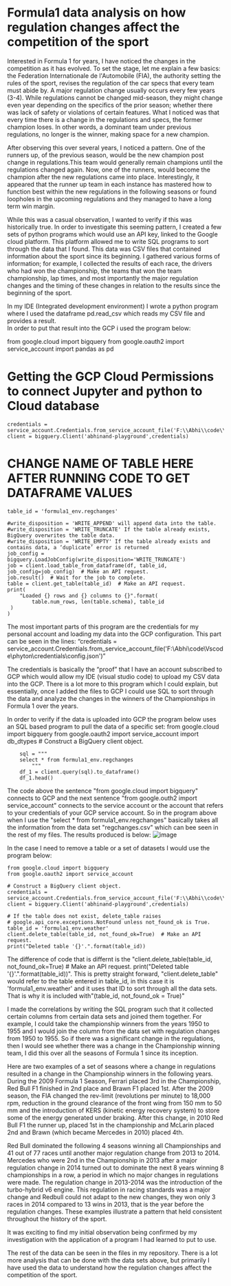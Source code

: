 # Formula1 data analysis on how regulation changes affect the competition of the sport

Interested in Formula 1 for years, I have noticed the changes in the competition as it has evolved.  To set the stage, let me explain a few basics: the Federation Internationale de l'Automobile (FIA), the authority setting the rules of the sport, revises the regulation of the car specs that every team must abide by. A major regulation change usually occurs every few years (3-4). While regulations cannot be changed mid-season, they  might change even year depending on the specifics of the prior season; whether there was lack of safety or violations of certain features. What I noticed was that every time there is a change in the regulations and specs, the former champion loses. In other words, a dominant team under previous regulations, no longer is the winner, making space for a new champion. 

After observing this over several years, I noticed a pattern.  One of the runners up, of the previous season, would be the new champion post change in regulations.This team would generally remain champions until the regulations changed again. Now, one of the runners, would become the champion after the new regulations came into place. Interestingly, it appeared that the runner up team in each instance has mastered how to function best within the new regulations in the following seasons or found loopholes in the upcoming regulations and they managed to have a long term win margin. 

While this was a casual observation, I wanted to verify if this was historically true.  In order to investigate this seeming pattern, I created a few sets of python programs which would use an API key, linked to the Google cloud platform. This platform allowed me to write SQL programs to sort through the data that I found. This data was CSV files that contained information about the sport since its beginning. I gathered various forms of information; for example, I collected the results of each race, the drivers who had won the championship, the teams that won the team championship, lap times, and most importantly the major regulation changes and the timing of these changes in relation to the results since the beginning of the sport. 

In my IDE (Integrated development environment) I wrote a python program where I used the dataframe 
pd.read_csv which reads my CSV file and provides a result.  
In order to put that result into the GCP i used the program below:

from google.cloud import bigquery
from google.oauth2 import service_account
import pandas as pd
# Getting the GCP Cloud Permissions to connect Jupyter and python to Cloud database
    credentials = service_account.Credentials.from_service_account_file('F:\\Abhi\\code\\Vscode\\phyton\\credentials\\config.json')
    client = bigquery.Client('abhinand-playground',credentials)
# CHANGE NAME OF TABLE HERE AFTER RUNNING CODE TO GET DATAFRAME VALUES
    table_id = 'formula1_env.regchanges'

    #write_disposition = 'WRITE_APPEND' will append data into the table.
    #write_disposition = 'WRITE_TRUNCATE' If the table already exists, BigQuery overwrites the table data.
    #write_disposition = 'WRITE_EMPTY' If the table already exists and contains data, a ‘duplicate’ error is returned
    job_config = bigquery.LoadJobConfig(write_disposition='WRITE_TRUNCATE')
    job = client.load_table_from_dataframe(df, table_id, job_config=job_config)  # Make an API request.
    job.result()  # Wait for the job to complete.
    table = client.get_table(table_id)  # Make an API request.
    print(
        "Loaded {} rows and {} columns to {}".format(
            table.num_rows, len(table.schema), table_id
     )
    )

The most important parts of this program are the credentials for my personal account and loading my data into the GCP configuration. This part can be seen in the lines:
 “credentials = service_account.Credentials.from_service_account_file('F:\\Abhi\\code\\Vscode\\phyton\\credentials\\config.json')” 

The credentials is basically the “proof” that I have an account subscribed to GCP which would allow my IDE (visual studio code) to upload my CSV data into the GCP. There is a lot more to this program which I could explain, but essentially, once I added the files to GCP I could use SQL to sort through the data and analyze the changes in the winners of the Championships in Formula 1 over the years. 

In order to verify if the data is uploaded into GCP the program below uses an SQL based program to pull the data of a specific set: 
         from google.cloud import bigquery
         from google.oauth2 import service_account
        import db_dtypes
          # Construct a BigQuery client object.

        sql = """
        select * from formula1_env.regchanges
            """
        df_1 = client.query(sql).to_dataframe()
        df_1.head()
        
The code above the sentence "from google.cloud import bigquery" connects to GCP and the next sentence "from google.outh2 import service_account" connects to the service account or the account that refers to your credentials of your GCP service account. So in the program above when I use the "select * from formula1_env.regchanges" basically takes all the information from the data set "regchanges.csv" which can bee seen in the rest of my files. The results produced is below: 
![image](https://user-images.githubusercontent.com/117139045/201490363-c9680742-6cc1-47d7-88e9-5f4704d40788.png)

In the case I need to remove a table or a set of datasets I would use the program below:

    from google.cloud import bigquery
    from google.oauth2 import service_account

    # Construct a BigQuery client object.
    credentials = service_account.Credentials.from_service_account_file('F:\\Abhi\\code\\Vscode\\phyton\\credentials\\config.json')
    client = bigquery.Client('abhinand-playground',credentials)

    # If the table does not exist, delete_table raises
    # google.api_core.exceptions.NotFound unless not_found_ok is True.
    table_id = 'formula1_env.weather'
    client.delete_table(table_id, not_found_ok=True)  # Make an API request.
    print("Deleted table '{}'.".format(table_id))
    
The difference of code that is differnt is the  "client.delete_table(table_id, not_found_ok=True)  # Make an API request.
    print("Deleted table '{}'.".format(table_id))". This is pretty straight forward, "client.delete_table" would refer to the table entered in table_id, in this case it is 'formula1_env.weather' and it uses that ID to sort through all the data sets. That is why it is included with"(table_id, not_found_ok = True)"


I made the correlations by writing the SQL program such that it collected certain columns from certain data sets and joined them together. For example, I could take the championship winners from the years 1950 to 1955 and I would join the column from the data set with regulation changes from 1950 to 1955. So if there was a significant change in the regulations, then I would see whether there was a change in the Championship winning team, I did this over all the seasons of  Formula 1 since its inception. 

Here are two examples of a set of seasons where a change in regulations resulted in a change in the Championship winners in the following years. During the 2009 Formula 1 Season, Ferrari placed 3rd in the Championship, Red Bull F1 finished in 2nd place and Brawn F1 placed 1st. After the 2009 season,  the FIA changed the  rev-limit (revolutions per minute) to 18,000 rpm, reduction in the ground clearance of the front wing from 150 mm to 50 mm and the introduction of KERS (kinetic energy recovery system) to store some of the energy generated under braking. After this change, in 2010 Red Bull F1 the runner up, placed 1st in the championship and McLarin placed 2nd and Brawn (which became Mercedes in 2010) placed 4th. 

Red Bull dominated the following 4 seasons winning all Championships and 41 out of 77 races until another major regulation change from 2013 to 2014. Mercedes who were 2nd in the Championship in 2013 after a major regulation change in 2014 turned out to dominate the next 8 years winning 8 championships in a row, a period in which no major changes in regulations were made. The regulation change in 2013-2014 was the introduction of the turbo-hybrid v6 engine. This regulation in racing standards was a major change and Redbull could not adapt to the new changes, they won only 3 races in 2014 compared to 13 wins in 2013, that is the year before the regulation changes. These examples illustrate a pattern that held consistent throughout the history of the sport. 

It was exciting to find my initial observation being confirmed by my investigation with the application of a program I had learned to put to use. 

The rest of the data can be seen in the files in my repository. There is a lot more analysis that can be done with the data sets above, but primarily I have used the data to understand how the regulation changes affect the competition of the sport. 
